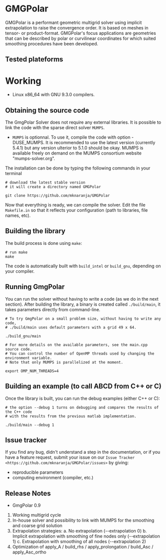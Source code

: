 GMGPolar
=======

GMGPolar is a performant geometric multigrid solver using implicit extrapolation to raise the convergence order. It is based on meshes in tensor- or product-format. GMGPolar's focus applications are geometries that can be described by polar or curvilinear coordinates for which suited smoothing procedures have been developed.

Tested plateforms
-----------------

Working
=======

* Linux x86_64 with GNU 9.3.0  compilers.    

Obtaining the source code
-------------------------

The GmgPolar Solver does not require any external libraries.
It is possible to link the code with the sparse direct solver ``MUMPS``.

* ``MUMPS`` is optionnal. To use it, compile the code with option -DUSE_MUMPS. It is 
  recommended to use the latest version (currently 5.4.1) but any version ulterior 
  to 5.1.0 should be okay. MUMPS is available freely on demand on the MUMPS consortium 
  website "mumps-solver.org".
	
The installation can be done by typing the following commands in your terminal

    # download the latest stable version
    # it will create a directory named GMGPolar

    git clone https://github.com/mknaranja/GMGPolar

Now that everything is ready, we can compile the solver.
Edit the file ``Makefile.in`` so that it reflects your configuration (path to libraries, file 
names, etc).


Building the library
--------------------
          
The build process is done using ``make``:

    # run make
    make

The code is automatically built with `build_intel` or `build_gnu`, depending on your compiler.

Running GmgPolar
------------

You can run the solver without having to write a code (as we do in the next section). After building 
the library, a binary is created called ``./build/main``, it takes parameters directly from command-line.

   
    # To try GmgPolar on a small problem size, without having to write any code,
    # ./build/main uses default parameters with a grid 49 x 64.

    ./build_gnu/main

    # For more details on the available parameters, see the main.cpp source code.
    # You can control the number of OpenMP threads used by changing the environment variable.
    # Note that only MUMPS is parallelized at the moment.

    export OMP_NUM_THREADS=4
  

Building an example (to call ABCD from C++ or C)
-------------------------------------------------

Once the library is built, you can run the debug examples (either C++ or C):

    # the option --debug 1 turns on debugging and compares the results of the C++ code 
    # with the results from the previous matlab implementation.
   
    ./build/main --debug 1


Issue tracker
-------------
If you find any bug, didn't understand a step in the documentation, or if you
have a feature request, submit your issue on our
`Issue Tracker <https://github.com/mknaranja/GMGPolar/issues>`
by giving:

- reproducible parameters
- computing environment (compiler, etc.)


Release Notes
-------------
* GmgPolar 0.9
1) Working multigrid cycle
2) In-house solver and possibility to link with MUMPS for the smoothing and coarse grid solution
3) Extrapolation strategies:
    a. No extrapolation (--extrapolation 0)
    b. Implicit extrapolation with smoothing of fine nodes only (--extrapolation 1)
    c. Extrapolation with smoothing of all nodes (--extrapolation 2)
4) Optimization of apply_A / build_rhs / apply_prolongation / build_Asc / apply_Asc_ortho
